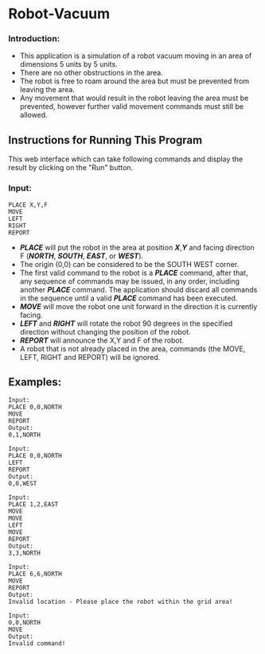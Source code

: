 # Robot-Vacuum

### Introduction:

- This application is a simulation of a robot vacuum moving in an area of dimensions 5 units by 5 units.
- There are no other obstructions in the area.
- The robot is free to roam around the area but must be prevented from leaving the area.
- Any movement that would result in the robot leaving the area must be prevented, however further valid movement commands must still be allowed.

## Instructions for Running This Program

This web interface which can take following commands and display the result by clicking on the "Run" button.

### Input:

```
PLACE X,Y,F
MOVE
LEFT
RIGHT
REPORT
```
- **_PLACE_** will put the robot in the area at position **_X_**,**_Y_** and facing direction F (**_NORTH_**, **_SOUTH_**, **_EAST_**, or **_WEST_**).
- The origin (0,0) can be considered to be the SOUTH WEST corner.
- The first valid command to the robot is a **_PLACE_** command, after that, any sequence of commands may be issued, in any order, including another **_PLACE_** command. The application should discard all commands in the sequence until a valid **_PLACE_** command has been executed.
- **_MOVE_** will move the robot one unit forward in the direction it is currently facing.
- **_LEFT_** and **_RIGHT_** will rotate the robot 90 degrees in the specified direction without changing the position of the robot.
- **_REPORT_** will announce the X,Y and F of the robot.
- A robot that is not already placed in the area, commands (the MOVE, LEFT, RIGHT and REPORT) will be ignored.

## Examples:

```
Input:
PLACE 0,0,NORTH
MOVE
REPORT
Output: 
0,1,NORTH

Input:
PLACE 0,0,NORTH
LEFT
REPORT
Output: 
0,0,WEST

Input:
PLACE 1,2,EAST
MOVE
MOVE
LEFT
MOVE
REPORT
Output: 
3,3,NORTH

Input:
PLACE 6,6,NORTH
MOVE
REPORT
Output: 
Invalid location - Please place the robot within the grid area!

Input:
0,0,NORTH
MOVE
Output:
Invalid command!
```

